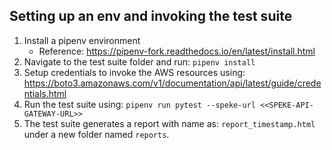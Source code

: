 ## Setting up an env and invoking the test suite

1. Install a pipenv environment
    - Reference: https://pipenv-fork.readthedocs.io/en/latest/install.html
2. Navigate to the test suite folder and run: `pipenv install`
3. Setup credentials to invoke the AWS resources using: https://boto3.amazonaws.com/v1/documentation/api/latest/guide/credentials.html
4. Run the test suite using: `pipenv run pytest --speke-url <<SPEKE-API-GATEWAY-URL>>`
5. The test suite generates a report with name as: `report_timestamp.html` under a new folder named `reports`.